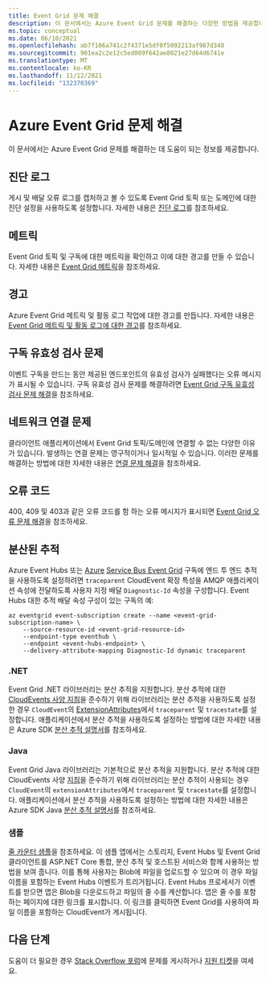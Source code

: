 ```yaml
---
title: Event Grid 문제 해결
description: 이 문서에서는 Azure Event Grid 문제를 해결하는 다양한 방법을 제공합니다.
ms.topic: conceptual
ms.date: 06/10/2021
ms.openlocfilehash: ab7f106a741c2f4371e5df0f5092213af987d340
ms.sourcegitcommit: 901ea2c2e12c5ed009f642ae8021e27d64d6741e
ms.translationtype: MT
ms.contentlocale: ko-KR
ms.lasthandoff: 11/12/2021
ms.locfileid: "132370369"
---
```

# <a name="troubleshoot-azure-event-grid-issues"></a>Azure Event Grid 문제 해결
이 문서에서는 Azure Event Grid 문제를 해결하는 데 도움이 되는 정보를 제공합니다. 

## <a name="diagnostic-logs"></a>진단 로그
게시 및 배달 오류 로그를 캡처하고 볼 수 있도록 Event Grid 토픽 또는 도메인에 대한 진단 설정을 사용하도록 설정합니다. 자세한 내용은 [진단 로그](enable-diagnostic-logs-topic.md)를 참조하세요.

## <a name="metrics"></a>메트릭
Event Grid 토픽 및 구독에 대한 메트릭을 확인하고 이에 대한 경고를 만들 수 있습니다. 자세한 내용은 [Event Grid 메트릭](monitor-event-delivery.md)을 참조하세요.

## <a name="alerts"></a>경고
Azure Event Grid 메트릭 및 활동 로그 작업에 대한 경고를 만듭니다. 자세한 내용은 [Event Grid 메트릭 및 활동 로그에 대한 경고](set-alerts.md)를 참조하세요.

## <a name="subscription-validation-issues"></a>구독 유효성 검사 문제
이벤트 구독을 만드는 동안 제공된 엔드포인트의 유효성 검사가 실패했다는 오류 메시지가 표시될 수 있습니다. 구독 유효성 검사 문제를 해결하려면 [Event Grid 구독 유효성 검사 문제 해결](troubleshoot-subscription-validation.md)을 참조하세요. 

## <a name="network-connectivity-issues"></a>네트워크 연결 문제
클라이언트 애플리케이션에서 Event Grid 토픽/도메인에 연결할 수 없는 다양한 이유가 있습니다. 발생하는 연결 문제는 영구적이거나 일시적일 수 있습니다. 이러한 문제를 해결하는 방법에 대한 자세한 내용은 [연결 문제 해결](troubleshoot-network-connectivity.md)을 참조하세요.

## <a name="error-codes"></a>오류 코드
400, 409 및 403과 같은 오류 코드를 함 하는 오류 메시지가 표시되면 [Event Grid 오류 문제 해결](troubleshoot-errors.md)을 참조하세요. 

## <a name="distributed-tracing"></a>분산된 추적 

Azure Event Hubs 또는 [Azure](handler-service-bus.md) [Service Bus Event Grid](handler-event-hubs.md) 구독에 엔드 투 엔드 추적을 사용하도록 설정하려면 [](delivery-properties.md) `traceparent` CloudEvent 확장 특성을 AMQP 애플리케이션 속성에 전달하도록 사용자 지정 배달 `Diagnostic-Id` 속성을 구성합니다. Event Hubs 대한 추적 배달 속성 구성이 있는 구독의 예:

```azurecli
az eventgrid event-subscription create --name <event-grid-subscription-name> \
    --source-resource-id <event-grid-resource-id>
    --endpoint-type eventhub \
    --endpoint <event-hubs-endpoint> \
    --delivery-attribute-mapping Diagnostic-Id dynamic traceparent
```

### <a name="net"></a>.NET
Event Grid .NET 라이브러리는 분산 추적을 지원합니다. 분산 추적에 대한 [CloudEvents 사양 지침](https://github.com/cloudevents/spec/blob/master/extensions/distributed-tracing.md)을 준수하기 위해 라이브러리는 분산 추적을 사용하도록 설정한 경우 `CloudEvent`의 [ExtensionAttributes](https://github.com/Azure/azure-sdk-for-net/tree/master/sdk/eventgrid/Azure.Messaging.EventGrid/src/Customization#L126)에서 `traceparent` 및 `tracestate`를 설정합니다. 애플리케이션에서 분산 추적을 사용하도록 설정하는 방법에 대한 자세한 내용은 Azure SDK [분산 추적 설명서](https://github.com/Azure/azure-sdk-for-net/blob/master/sdk/core/Azure.Core/samples/Diagnostics.md#Distributed-tracing)를 참조하세요.

### <a name="java"></a>Java
Event Grid Java 라이브러리는 기본적으로 분산 추적을 지원합니다. 분산 추적에 대한 CloudEvents 사양 [지침](https://github.com/cloudevents/spec/blob/master/extensions/distributed-tracing.md)을 준수하기 위해 라이브러리는 분산 추적이 사용되는 경우 `CloudEvent`의 `extensionAttributes`에서 `traceparent` 및 `tracestate`를 설정합니다. 애플리케이션에서 분산 추적을 사용하도록 설정하는 방법에 대한 자세한 내용은 Azure SDK Java [분산 추적 설명서](/azure/developer/java/sdk/tracing)를 참조하세요.

### <a name="sample"></a>샘플
[줄 카운터 샘플](/samples/azure/azure-sdk-for-net/line-counter/)을 참조하세요. 이 샘플 앱에서는 스토리지, Event Hubs 및 Event Grid 클라이언트를 ASP.NET Core 통합, 분산 추적 및 호스트된 서비스와 함께 사용하는 방법을 보여 줍니다. 이를 통해 사용자는 Blob에 파일을 업로드할 수 있으며 이 경우 파일 이름을 포함하는 Event Hubs 이벤트가 트리거됩니다. Event Hubs 프로세서가 이벤트를 받으면 앱은 Blob을 다운로드하고 파일의 줄 수를 계산합니다. 앱은 줄 수를 포함하는 페이지에 대한 링크를 표시합니다. 이 링크를 클릭하면 Event Grid를 사용하여 파일 이름을 포함하는 CloudEvent가 게시됩니다.

## <a name="next-steps"></a>다음 단계
도움이 더 필요한 경우 [Stack Overflow 포럼](https://stackoverflow.com/questions/tagged/azure-eventgrid)에 문제를 게시하거나 [지원 티켓](https://azure.microsoft.com/support/options/)을 여세요. 
